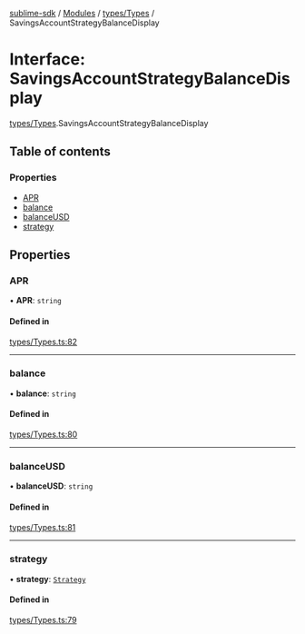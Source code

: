 [sublime-sdk](../README.md) / [Modules](../modules.md) / [types/Types](../modules/types_Types.md) / SavingsAccountStrategyBalanceDisplay

# Interface: SavingsAccountStrategyBalanceDisplay

[types/Types](../modules/types_Types.md).SavingsAccountStrategyBalanceDisplay

## Table of contents

### Properties

- [APR](types_Types.SavingsAccountStrategyBalanceDisplay.md#apr)
- [balance](types_Types.SavingsAccountStrategyBalanceDisplay.md#balance)
- [balanceUSD](types_Types.SavingsAccountStrategyBalanceDisplay.md#balanceusd)
- [strategy](types_Types.SavingsAccountStrategyBalanceDisplay.md#strategy)

## Properties

### APR

• **APR**: `string`

#### Defined in

[types/Types.ts:82](https://github.com/sublime-finance/sublime-sdk/blob/8d25170/src/types/Types.ts#L82)

___

### balance

• **balance**: `string`

#### Defined in

[types/Types.ts:80](https://github.com/sublime-finance/sublime-sdk/blob/8d25170/src/types/Types.ts#L80)

___

### balanceUSD

• **balanceUSD**: `string`

#### Defined in

[types/Types.ts:81](https://github.com/sublime-finance/sublime-sdk/blob/8d25170/src/types/Types.ts#L81)

___

### strategy

• **strategy**: [`Strategy`](types_Types.Strategy.md)

#### Defined in

[types/Types.ts:79](https://github.com/sublime-finance/sublime-sdk/blob/8d25170/src/types/Types.ts#L79)
